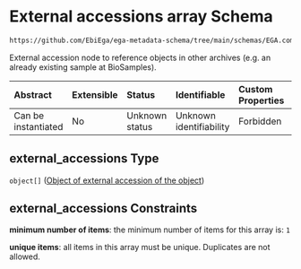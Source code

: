 # External accessions array Schema

```txt
https://github.com/EbiEga/ega-metadata-schema/tree/main/schemas/EGA.common-definitions.json#/definitions/object_core_id/properties/external_accessions
```

External accession node to reference objects in other archives (e.g. an already existing sample at BioSamples).

| Abstract            | Extensible | Status         | Identifiable            | Custom Properties | Additional Properties | Access Restrictions | Defined In                                                                                           |
| :------------------ | :--------- | :------------- | :---------------------- | :---------------- | :-------------------- | :------------------ | :--------------------------------------------------------------------------------------------------- |
| Can be instantiated | No         | Unknown status | Unknown identifiability | Forbidden         | Forbidden             | none                | [EGA.common-definitions.json\*](../../../schemas/EGA.common-definitions.json "open original schema") |

## external\_accessions Type

`object[]` ([Object of external accession of the object](ega-12-definitions-object-of-external-accession-of-the-object.md))

## external\_accessions Constraints

**minimum number of items**: the minimum number of items for this array is: `1`

**unique items**: all items in this array must be unique. Duplicates are not allowed.
